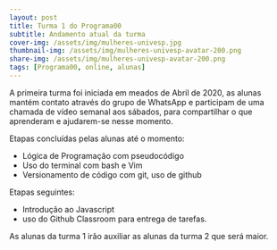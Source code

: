 ```yaml
---
layout: post
title: Turma 1 do Programa00
subtitle: Andamento atual da turma
cover-img: /assets/img/mulheres-univesp.jpg
thumbnail-img: /assets/img/mulheres-univesp-avatar-200.png
share-img: /assets/img/mulheres-univesp-avatar-200.png
tags: [Programa00, online, alunas]
---
```


A primeira turma foi iniciada em meados de Abril de 2020, as alunas mantém contato através do grupo de WhatsApp e participam de uma chamada de vídeo semanal
aos sábados, para compartilhar o que aprenderam e ajudarem-se nesse momento.  
  
  Etapas concluídas pelas alunas até o momento:
  - Lógica de Programação com pseudocódigo
  - Uso do terminal com bash e Vim
  - Versionamento de código com git, uso de github
  
  Etapas seguintes:
  - Introdução ao Javascript
  - uso do Github Classroom para entrega de tarefas.
  
  As alunas da turma 1 irão auxiliar as alunas da turma 2 que será maior.
  
  
